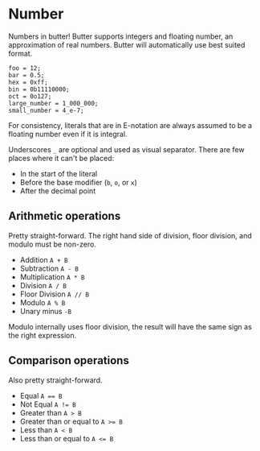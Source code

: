 # Number

Numbers in butter! Butter supports integers and floating number, an approximation of real numbers. Butter will automatically use best suited format.

```butter
foo = 12;
bar = 0.5;
hex = 0xff;
bin = 0b11110000;
oct = 0o127;
large_number = 1_000_000;
small_number = 4_e-7;
```

For consistency, literals that are in E-notation are always assumed to be a floating number even if it is integral.

Underscores `_` are optional and used as visual separator. There are few places where it can't be placed:

- In the start of the literal
- Before the base modifier (`b`, `o`, or `x`)
- After the decimal point

## Arithmetic operations

Pretty straight-forward. The right hand side of division, floor division, and modulo must be non-zero.

- Addition `A + B`
- Subtraction `A - B`
- Multiplication `A * B`
- Division `A / B`
- Floor Division `A // B`
- Modulo `A % B`
- Unary minus `-B`

Modulo internally uses floor division, the result will have the same sign as the right expression.

## Comparison operations

Also pretty straight-forward.

- Equal `A == B`
- Not Equal `A != B`
- Greater than `A > B`
- Greater than or equal to `A >= B`
- Less than `A < B`
- Less than or equal to `A <= B`
